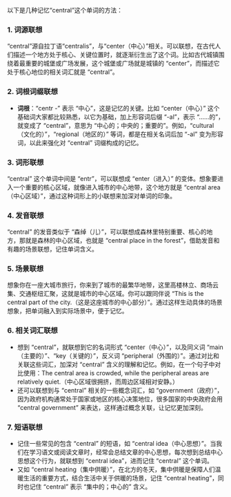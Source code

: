 以下是几种记忆“central”这个单词的方法：

### 1. 词源联想
“central”源自拉丁语“centralis”，与“center（中心）”相关。可以联想，在古代人们描述一个地方处于核心、关键位置时，就逐渐衍生出了这个词。比如古代城镇围绕着最重要的城堡或广场发展，这个城堡或广场就是城镇的 “center”，而描述它处于核心地位的相关词汇就是 “central”。

### 2. 词根词缀联想
 - **词根**：“centr -” 表示 “中心”，这是记忆的关键。比如 “center（中心）” 这个基础词大家都比较熟悉，以它为基础，加上形容词后缀 “-al”，表示 “……的”，就变成了 “central”，意思为 “中心的；中央的；重要的”。例如，“cultural（文化的）”，“regional（地区的）” 等词，都是在相关名词后加 “-al” 变为形容词，以此来强化对 “central” 词缀构成的记忆。

### 3. 词形联想
“central” 这个单词中间是 “entr”，可以联想成 “enter（进入）” 的变体。想象要进入一个重要的核心区域，就像进入城市的中心地带，这个地方就是 “central area（中心区域）”，通过这种词形上的小联想来加深对单词的印象。

### 4. 发音联想
“central” 的发音类似于 “森绰（儿）”，可以联想成森林里特别重要、核心的地方，那就是森林的中心区域，也就是 “central place in the forest”，借助发音和有趣的场景联想，记住单词含义。

### 5. 场景联想
想象你在一座大城市旅行，你来到了城市的最繁华地带，这里高楼林立、商场云集、交通枢纽汇聚，这就是城市的中心区域。你可以跟同伴说 “This is the central part of the city.（这是这座城市的中心部分）”。通过这样生动具体的场景想象，把单词融入到实际场景中，便于记忆。

### 6. 相关词汇联想
 - 想到 “central”，就联想到它的名词形式 “center（中心）”，以及同义词 “main（主要的）”、“key（关键的）”，反义词 “peripheral（外围的）”。通过对比和关联这些词汇，加深对 “central” 含义的理解和记忆。例如，在一个句子中对比使用：The central area is crowded, while the peripheral areas are relatively quiet.（中心区域很拥挤，而周边区域相对安静。）
 - 还可以联想到与 “central” 相关的一些概念词汇，如 “government（政府）”，因为政府机构通常处于国家或地区的核心决策地位，很多国家的中央政府会用 “central government” 来表达，这样通过概念关联，让记忆更加深刻。

### 7. 短语联想
 - 记住一些常见的包含 “central” 的短语，如 “central idea（中心思想）”。当我们在学习语文或阅读文章时，经常会总结文章的中心思想，每次想到总结中心思想这个行为，就联想到 “central idea”，进而记住 “central” 这个单词。
 - 又如 “central heating（集中供暖）”，在北方的冬天，集中供暖是保障人们温暖生活的重要方式，结合生活中关于供暖的场景，记住 “central heating”，同时也记住 “central” 表示 “集中的；中心的” 含义。 